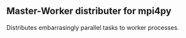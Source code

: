 ## Master-Worker distributer for mpi4py

Distributes embarrasingly parallel tasks to worker processes.
